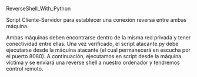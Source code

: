 ReverseShell_With_Python

Script Cliente-Servidor para establecer una conexión reversa entre ambas máquina.

Ambas máquinas deben encontrarse dentro de la misma red privada y tener conectividad entre ellas. Una vez verificado, el script atacante.py debe ejecutarse desde la máquina atacante (el cual permanecerá en escucha por el puerto 8080). A continuación, ejecutamos en script desde la máquina víctima y se enviará una reverse shell a nuestro ordenador y tendremos control remoto.

